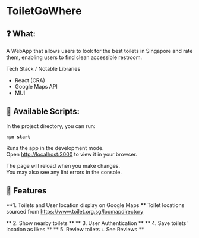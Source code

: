 # ToiletGoWhere

## ❓ What:

A WebApp that allows users to look for the best toilets in Singapore and rate them, enabling users to find clean accessible restroom.

Tech Stack / Notable Libraries

- React (CRA)
- Google Maps API
- MUI

## 📜 Available Scripts:

In the project directory, you can run:

**`npm start`**

Runs the app in the development mode.\
Open [http://localhost:3000](http://localhost:3000) to view it in your browser.

The page will reload when you make changes.\
You may also see any lint errors in the console.

## 🌈 Features

**1. Toilets and User location display on Google Maps
**
Toilet locations sourced from https://www.toilet.org.sg/loomapdirectory

** 2. Show nearby toilets
**
** 3. User Authentication
**
** 4. Save toilets' location as likes
**
** 5. Review toilets + See Reviews
**
